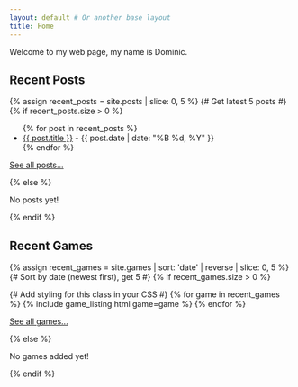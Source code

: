 ```yaml
---
layout: default # Or another base layout
title: Home
---
```


Welcome to my web page, my name is Dominic.

## Recent Posts

{% assign recent_posts = site.posts | slice: 0, 5 %} {# Get latest 5 posts #}
{% if recent_posts.size > 0 %}
  <ul>
    {% for post in recent_posts %}
      <li>
        <a href="{{ post.url | relative_url }}">{{ post.title }}</a> - {{ post.date | date: "%B %d, %Y" }}
      </li>
    {% endfor %}
  </ul>
  <p><a href="{{ '/all-posts' | relative_url }}">See all posts...</a></p>
{% else %}
  <p>No posts yet!</p>
{% endif %}

## Recent Games

{% assign recent_games = site.games | sort: 'date' | reverse | slice: 0, 5 %} {# Sort by date (newest first), get 5 #}
{% if recent_games.size > 0 %}
  <div class="game-list"> {# Add styling for this class in your CSS #}
    {% for game in recent_games %}
      {% include game_listing.html game=game %}
    {% endfor %}
  </div>
  <p><a href="{{ '/all-games' | relative_url }}">See all games...</a></p>
{% else %}
  <p>No games added yet!</p>
{% endif %}